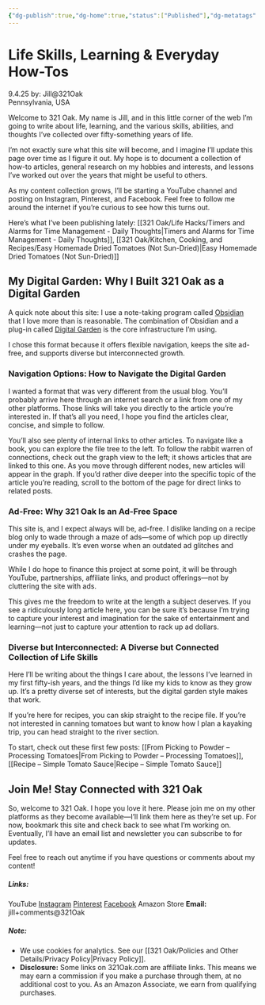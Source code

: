 ```yaml
---
{"dg-publish":true,"dg-home":true,"status":["Published"],"dg-metatags":{"title":"321 Oak","description":"Practical life skills, learning, and everyday how-tos.","og:type":"website","og:title":"321 Oak","og:description":"Practical life skills, learning, and everyday how-tos.","og:url":"https://321oak.com/","og:site_name":"321 Oak","og:image":"https://321oak.com/images/welcome-321oak-1200x630.jpg","og:image:width":"1200","og:image:height":"630","twitter:card":"summary_large_image","twitter:site":"@321oak","twitter:image":"https://321oak.com/images/welcome-321oak-1200x630.jpg","twitter:image:alt":"321 Oak homepage"},"permalink":"/321-oak/welcome-to-321-oak/","metatags":{"title":"321 Oak","description":"Practical life skills, learning, and everyday how-tos.","og:type":"website","og:title":"321 Oak","og:description":"Practical life skills, learning, and everyday how-tos.","og:url":"https://321oak.com/","og:site_name":"321 Oak","og:image":"https://321oak.com/images/welcome-321oak-1200x630.jpg","og:image:width":"1200","og:image:height":"630","twitter:card":"summary_large_image","twitter:site":"@321oak","twitter:image":"https://321oak.com/images/welcome-321oak-1200x630.jpg","twitter:image:alt":"321 Oak homepage"},"tags":["gardenEntry"],"dgPassFrontmatter":true,"noteIcon":""}
---
```


# Life Skills, Learning & Everyday How-Tos

9.4.25
by: Jill@321Oak  
Pennsylvania, USA

Welcome to 321 Oak. My name is Jill, and in this little corner of the web I’m going to write about life, learning, and the various skills, abilities, and thoughts I’ve collected over fifty-something years of life.

I’m not exactly sure what this site will become, and I imagine I’ll update this page over time as I figure it out. My hope is to document a collection of how-to articles, general research on my hobbies and interests, and lessons I’ve worked out over the years that might be useful to others.

As my content collection grows, I’ll be starting a YouTube channel and posting on Instagram, Pinterest, and Facebook. Feel free to follow me around the internet if you’re curious to see how this turns out.

Here’s what I’ve been publishing lately: [[321 Oak/Life Hacks/Timers and Alarms for Time Management - Daily Thoughts\|Timers and Alarms for Time Management - Daily Thoughts]], [[321 Oak/Kitchen, Cooking, and Recipes/Easy Homemade Dried Tomatoes (Not Sun-Dried)\|Easy Homemade Dried Tomatoes (Not Sun-Dried)]]

## My Digital Garden: Why I Built 321 Oak as a Digital Garden

A quick note about this site: I use a note-taking program called [Obsidian](https://obsidian.md/) that I love more than is reasonable. The combination of Obsidian and a plug-in called [Digital Garden](https://dg-docs.ole.dev/) is the core infrastructure I’m using.

I chose this format because it offers flexible navigation, keeps the site ad-free, and supports diverse but interconnected growth.

### Navigation Options: How to Navigate the Digital Garden

I wanted a format that was very different from the usual blog. You’ll probably arrive here through an internet search or a link from one of my other platforms. Those links will take you directly to the article you’re interested in. If that’s all you need, I hope you find the articles clear, concise, and simple to follow.

You’ll also see plenty of internal links to other articles. To navigate like a book, you can explore the file tree to the left. To follow the rabbit warren of connections, check out the graph view to the left; it shows articles that are linked to this one. As you move through different nodes, new articles will appear in the graph. If you’d rather dive deeper into the specific topic of the article you’re reading, scroll to the bottom of the page for direct links to related posts.

### Ad-Free: Why 321 Oak Is an Ad-Free Space

This site is, and I expect always will be, ad-free. I dislike landing on a recipe blog only to wade through a maze of ads—some of which pop up directly under my eyeballs. It’s even worse when an outdated ad glitches and crashes the page.

While I do hope to finance this project at some point, it will be through YouTube, partnerships, affiliate links, and product offerings—not by cluttering the site with ads.

This gives me the freedom to write at the length a subject deserves. If you see a ridiculously long article here, you can be sure it’s because I’m trying to capture your interest and imagination for the sake of entertainment and learning—not just to capture your attention to rack up ad dollars.

### Diverse but Interconnected: A Diverse but Connected Collection of Life Skills

Here I’ll be writing about the things I care about, the lessons I’ve learned in my first fifty-ish years, and the things I’d like my kids to know as they grow up. It’s a pretty diverse set of interests, but the digital garden style makes that work.

If you’re here for recipes, you can skip straight to the recipe file. If you’re not interested in canning tomatoes but want to know how I plan a kayaking trip, you can head straight to the river section.

To start, check out these first few posts: [[From Picking to Powder – Processing Tomatoes\|From Picking to Powder – Processing Tomatoes]], [[Recipe – Simple Tomato Sauce\|Recipe – Simple Tomato Sauce]]

## Join Me! Stay Connected with 321 Oak

So, welcome to 321 Oak. I hope you love it here. Please join me on my other platforms as they become available—I’ll link them here as they’re set up. For now, bookmark this site and check back to see what I’m working on. Eventually, I’ll have an email list and newsletter you can subscribe to for updates.

Feel free to reach out anytime if you have questions or comments about my content!
##### Links:
YouTube
[Instagram](https://www.instagram.com/jill_321oak/)
[Pinterest](https://www.pinterest.com/Jill_321Oak/)
[Facebook](https://www.facebook.com/321Oak)
Amazon Store
**Email:** jill+comments@321Oak

##### Note:
- We use cookies for analytics. See our [[321 Oak/Policies and Other Details/Privacy Policy\|Privacy Policy]].
- **Disclosure:** Some links on 321Oak.com are affiliate links. This means we may earn a commission if you make a purchase through them, at no additional cost to you. As an Amazon Associate, we earn from qualifying purchases.

